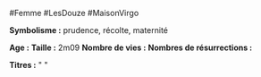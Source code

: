 #Femme #LesDouze #MaisonVirgo

**Symbolisme :** prudence, récolte, maternité

**Age :**
**Taille :** 2m09
**Nombre de vies :**
**Nombres de résurrections :**

**Titres :** 
"
"

